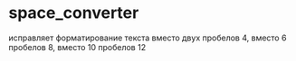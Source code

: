 # space_converter


исправляет форматирование текста вместо двух пробелов 4, вместо 6 пробелов 8, вместо 10 пробелов 12
